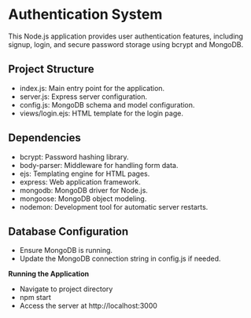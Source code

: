 # Authentication System
This Node.js application provides user authentication features, including signup, login, and secure password storage using bcrypt and MongoDB.

## Project Structure
- index.js: Main entry point for the application.
- server.js: Express server configuration.
- config.js: MongoDB schema and model configuration.
- views/login.ejs: HTML template for the login page.

## Dependencies
- bcrypt: Password hashing library.
- body-parser: Middleware for handling form data.
- ejs: Templating engine for HTML pages.
- express: Web application framework.
- mongodb: MongoDB driver for Node.js.
- mongoose: MongoDB object modeling.
- nodemon: Development tool for automatic server restarts.

## Database Configuration
- Ensure MongoDB is running.
- Update the MongoDB connection string in config.js if needed.

**Running the Application**
- Navigate to project directory
- npm start
- Access the server at http://localhost:3000
